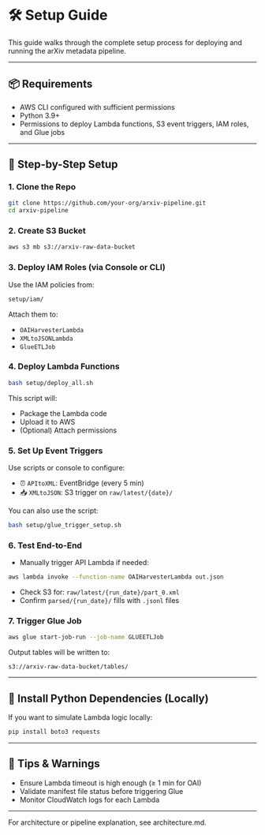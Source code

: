 # 🛠️ Setup Guide

This guide walks through the complete setup process for deploying and running the arXiv metadata pipeline.

---

## 📦 Requirements

- AWS CLI configured with sufficient permissions
- Python 3.9+
- Permissions to deploy Lambda functions, S3 event triggers, IAM roles, and Glue jobs

---

## 🧰 Step-by-Step Setup

### 1. Clone the Repo

```bash
git clone https://github.com/your-org/arxiv-pipeline.git
cd arxiv-pipeline
```

### 2. Create S3 Bucket

```bash
aws s3 mb s3://arxiv-raw-data-bucket
```

### 3. Deploy IAM Roles (via Console or CLI)

Use the IAM policies from:

```bash
setup/iam/
```

Attach them to:

- `OAIHarvesterLambda`
- `XMLtoJSONLambda`
- `GlueETLJob`

### 4. Deploy Lambda Functions

```bash
bash setup/deploy_all.sh
```

This script will:

- Package the Lambda code
- Upload it to AWS
- (Optional) Attach permissions

### 5. Set Up Event Triggers

Use scripts or console to configure:

- ⏰ `APItoXML`: EventBridge (every 5 min)
- 📥 `XMLtoJSON`: S3 trigger on `raw/latest/{date}/`

You can also use the script:

```bash
bash setup/glue_trigger_setup.sh
```

### 6. Test End-to-End

- Manually trigger API Lambda if needed:

```bash
aws lambda invoke --function-name OAIHarvesterLambda out.json
```

- Check S3 for: `raw/latest/{run_date}/part_0.xml`
- Confirm `parsed/{run_date}/` fills with `.jsonl` files

### 7. Trigger Glue Job

```bash
aws glue start-job-run --job-name GLUEETLJob
```

Output tables will be written to:

```
s3://arxiv-raw-data-bucket/tables/
```

---

## 🐍 Install Python Dependencies (Locally)

If you want to simulate Lambda logic locally:

```bash
pip install boto3 requests
```

---

## 🚨 Tips & Warnings

- Ensure Lambda timeout is high enough (≥ 1 min for OAI)
- Validate manifest file status before triggering Glue
- Monitor CloudWatch logs for each Lambda

---

For architecture or pipeline explanation, see architecture.md.

